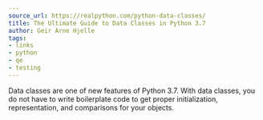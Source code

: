 ```yaml
---
source_url: https://realpython.com/python-data-classes/
title: The Ultimate Guide to Data Classes in Python 3.7
author: Geir Arne Hjelle
tags:
- links
- python
- qe
- testing
---
```


Data classes are one of new features of Python 3.7. With data classes, you do not have to write boilerplate code to get proper initialization, representation, and comparisons for your objects.
